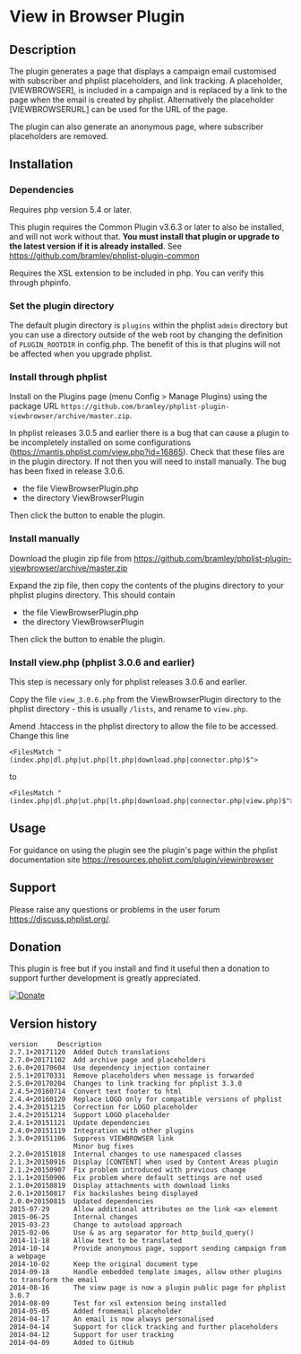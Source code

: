 # View in Browser Plugin #

## Description ##

The plugin generates a page that displays a campaign email customised with subscriber and phplist placeholders, and 
link tracking.
A placeholder, [VIEWBROWSER], is included in a campaign and is replaced by a link to the page when the email is created by phplist.
Alternatively the placeholder [VIEWBROWSERURL] can be used for the URL of the page.

The plugin can also generate an anonymous page, where subscriber placeholders are removed.

## Installation ##

### Dependencies ###

Requires php version 5.4 or later.

This plugin requires the Common Plugin v3.6.3 or later to also be installed, and will not work without that.
**You must install that plugin or upgrade to the latest version if it is already installed**.
See <https://github.com/bramley/phplist-plugin-common>

Requires the XSL extension to be included in php. You can verify this through phpinfo.

### Set the plugin directory ###
The default plugin directory is `plugins` within the phplist `admin` directory but you can use a directory outside of the web root by
changing the definition of `PLUGIN_ROOTDIR` in config.php.
The benefit of this is that plugins will not be affected when you upgrade phplist.

### Install through phplist ###
Install on the Plugins page (menu Config > Manage Plugins) using the package URL `https://github.com/bramley/phplist-plugin-viewbrowser/archive/master.zip`.

In phplist releases 3.0.5 and earlier there is a bug that can cause a plugin to be incompletely installed on some configurations (<https://mantis.phplist.com/view.php?id=16865>). 
Check that these files are in the plugin directory. If not then you will need to install manually. The bug has been fixed in release 3.0.6.

* the file ViewBrowserPlugin.php
* the directory ViewBrowserPlugin

Then click the button to enable the plugin.

### Install manually ###
Download the plugin zip file from <https://github.com/bramley/phplist-plugin-viewbrowser/archive/master.zip>

Expand the zip file, then copy the contents of the plugins directory to your phplist plugins directory.
This should contain

* the file ViewBrowserPlugin.php
* the directory ViewBrowserPlugin

Then click the button to enable the plugin.

### Install view.php (phplist 3.0.6 and earlier) ###

This step is necessary only for phplist releases 3.0.6 and earlier.

Copy the file `view_3.0.6.php` from the ViewBrowserPlugin directory to the phplist directory - this is usually `/lists`,
and rename to `view.php`.

Amend .htaccess in the phplist directory to allow the file to be accessed. Change this line

    <FilesMatch "(index.php|dl.php|ut.php|lt.php|download.php|connector.php)$">
to

    <FilesMatch "(index.php|dl.php|ut.php|lt.php|download.php|connector.php|view.php)$">


## Usage ##

For guidance on using the plugin see the plugin's page within the phplist documentation site <https://resources.phplist.com/plugin/viewinbrowser>

## Support ##

Please raise any questions or problems in the user forum <https://discuss.phplist.org/>.

## Donation ##

This plugin is free but if you install and find it useful then a donation to support further development is greatly appreciated.

[![Donate](https://www.paypalobjects.com/en_US/i/btn/btn_donate_LG.gif)](https://www.paypal.com/cgi-bin/webscr?cmd=_s-xclick&hosted_button_id=W5GLX53WDM7T4)

## Version history ##

    version     Description
    2.7.1+20171120  Added Dutch translations
    2.7.0+20171102  Add archive page and placeholders
    2.6.0+20170604  Use dependency injection container
    2.5.1+20170331  Remove placeholders when message is forwarded
    2.5.0+20170204  Changes to link tracking for phplist 3.3.0
    2.4.5+20160714  Convert text footer to html
    2.4.4+20160120  Replace LOGO only for compatible versions of phplist
    2.4.3+20151215  Correction for LOGO placeholder
    2.4.2+20151214  Support LOGO placeholder
    2.4.1+20151121  Update dependencies
    2.4.0+20151119  Integration with other plugins
    2.3.0+20151106  Suppress VIEWBROWSER link
                    Minor bug fixes
    2.2.0+20151018  Internal changes to use namespaced classes
    2.1.3+20150916  Display [CONTENT] when used by Content Areas plugin
    2.1.2+20150907  Fix problem introduced with previous change
    2.1.1+20150906  Fix problem where default settings are not used
    2.1.0+20150819  Display attachments with download links
    2.0.1+20150817  Fix backslashes being displayed
    2.0.0+20150815  Updated dependencies
    2015-07-29      Allow additional attributes on the link <a> element
    2015-06-25      Internal changes
    2015-03-23      Change to autoload approach
    2015-02-06      Use & as arg separator for http_build_query()
    2014-11-18      Allow text to be translated
    2014-10-14      Provide anonymous page, support sending campaign from a webpage
    2014-10-02      Keep the original document type
    2014-09-18      Handle embedded template images, allow other plugins to transform the email
    2014-08-16      The view page is now a plugin public page for phplist 3.0.7
    2014-08-09      Test for xsl extension being installed
    2014-05-05      Added fromemail placeholder
    2014-04-17      An email is now always personalised
    2014-04-14      Support for click tracking and further placeholders
    2014-04-12      Support for user tracking
    2014-04-09      Added to GitHub
